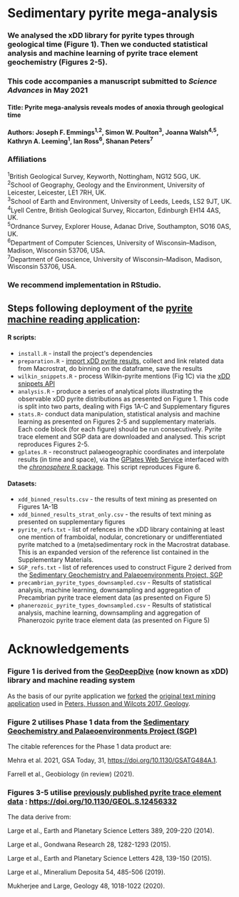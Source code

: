 # Sedimentary pyrite mega-analysis
### We analysed the xDD library for pyrite types through geological time (Figure 1). Then we conducted statistical analysis and machine learning of pyrite trace element geochemistry (Figures 2-5).

### This code accompanies a manuscript submitted to *Science Advances* in May 2021
#### Title: Pyrite mega-analysis reveals modes of anoxia through geological time
#### Authors: Joseph F. Emmings<sup>1,2</sup>, Simon W. Poulton<sup>3</sup>, Joanna Walsh<sup>4,5</sup>, Kathryn A. Leeming<sup>1</sup>, Ian Ross<sup>6</sup>, Shanan Peters<sup>7</sup>

### Affiliations 
<sup>1</sup>British Geological Survey, Keyworth, Nottingham, NG12 5GG, UK.  
<sup>2</sup>School of Geography, Geology and the Environment, University of Leicester, Leicester, LE1 7RH, UK.  
<sup>3</sup>School of Earth and Environment, University of Leeds, Leeds, LS2 9JT, UK.  
<sup>4</sup>Lyell Centre, British Geological Survey, Riccarton, Edinburgh EH14 4AS, UK.  
<sup>5</sup>Ordnance Survey, Explorer House, Adanac Drive, Southampton, SO16 0AS, UK.  
<sup>6</sup>Department of Computer Sciences, University of Wisconsin–Madison, Madison, Wisconsin 53706, USA.   
<sup>7</sup>Department of Geoscience, University of Wisconsin–Madison, Madison, Wisconsin 53706, USA.   

### We recommend implementation in RStudio.

## Steps following deployment of the [pyrite machine reading application](https://github.com/jemmings-git/pyrite_app):

#### R scripts:
 * `install.R` - install the project's dependencies
 * `preparation.R` - [import xDD pyrite results](https://geodeepdive.org/app_output/jemmings_with_pyrite_24Oct2019.zip), collect and link related data from Macrostrat, do binning on the dataframe, save the results
 * `wilkin_snippets.R` - process Wilkin-pyrite mentions (Fig 1C) via the [xDD snippets API](https://xdd.wisc.edu/api/snippets?term=Wilkin,framboid&full_results=true&inclusive=true&clean&known_terms=stratigraphic_names)
 * `analysis.R` - produce a series of analytical plots illustrating the observable xDD pyrite distributions as presented on Figure 1. This code is split into two parts, dealing with Figs 1A-C and Supplementary figures 
 * `stats.R`- conduct data manipulation, statistical analysis and machine learning as presented on Figures 2-5 and supplementary materials. Each code block (for each figure) should be run consecutively. Pyrite trace element and SGP data are downloaded and analysed. This script reproduces Figures 2-5.
 * `gplates.R` - reconstruct palaeogeographic coordinates and interpolate results (in time and space), via the [GPlates Web Service](https://gws.gplates.org/) interfaced with the [*chronosphere* R package](https://github.com/chronosphere-portal/r_package/). This script reproduces Figure 6.

#### Datasets:
 * `xdd_binned_results.csv` - the results of text mining as presented on Figures 1A-1B
 * `xdd_binned_results_strat_only.csv` - the results of text mining as presented on supplementary figures
 * `pyrite_refs.txt` - list of refences in the xDD library containing at least one mention of framboidal, nodular, concretionary or undifferentiated pyrite matched to a (meta)sedimentary rock in the Macrostrat database. This is an expanded version of the reference list contained in the Supplementary Materials.
 * `SGP_refs.txt` - list of references used to construct Figure 2 derived from the [Sedimentary Geochemistry and Palaeoenvironments Project, SGP](http://sgp-search.io/)
 * `precambrian_pyrite_types_downsampled.csv` - Results of statistical analysis, machine learning, downsampling and aggregation of Precambrian pyrite trace element data (as presented on Figure 5)
 * `phanerozoic_pyrite_types_downsampled.csv` - Results of statistical analysis, machine learning, downsampling and aggregation of Phanerozoic pyrite trace element data (as presented on Figure 5)

# Acknowledgements

### Figure 1 is derived from the [GeoDeepDive](https://geodeepdive.org) (now known as xDD) library and machine reading system
As the basis of our pyrite application we [forked](https://github.com/jemmings-git/pyrite_app) the [original text mining application](https://github.com/UW-Macrostrat/stromatolites_demo) used in [Peters, Husson and Wilcots 2017, Geology](http://doi.org/10.1130/G38931.1). 

### Figure 2 utilises Phase 1 data from the [Sedimentary Geochemistry and Palaeoenvironments Project (SGP)](http://sgp-search.io/)
The citable references for the Phase 1 data product are:

Mehra et al. 2021, GSA Today, 31, https://doi.org/10.1130/GSATG484A.1.

Farrell et al., Geobiology (in review) (2021).

### Figures 3-5 utilise [previously published pyrite trace element data](https://doi.org/10.1130/GEOL.S.12456332) : https://doi.org/10.1130/GEOL.S.12456332
The data derive from:

Large et al., Earth and Planetary Science Letters 389, 209-220 (2014).

Large et al., Gondwana Research 28, 1282-1293 (2015).

Large et al., Earth and Planetary Science Letters 428, 139-150 (2015).

Large et al., Mineralium Deposita 54, 485-506 (2019).

Mukherjee and Large, Geology 48, 1018-1022 (2020).

